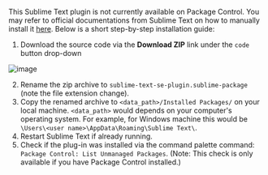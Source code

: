 This Sublime Text plugin is not currently available on Package Control. You may refer to official documentations from Sublime Text on how to manually install it [here](https://www.sublimetext.com/docs/packages.html). Below is a short step-by-step installation guide:

1. Download the source code via the **Download ZIP** link under the `code` button drop-down

![image](https://user-images.githubusercontent.com/49702524/167508814-99f24180-e175-4b6d-a0ba-f20876391d40.png)

2. Rename the zip archive to `sublime-text-se-plugin.sublime-package` (note the file extension change).
3. Copy the renamed archive to `<data_path>/Installed Packages/` on your local machine. `<data_path>` would depends on your computer's operating system. For example, for Windows machine this would be `\Users\<user name>\AppData\Roaming\Sublime Text\`.
4. Restart Sublime Text if already running.
5. Check if the plug-in was installed via the command palette command: `Package Control: List Unmanaged Packages`. (Note: This check is only available if you have Package Control installed.)
